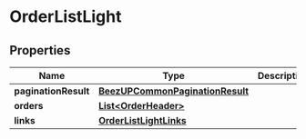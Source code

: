 
# OrderListLight

## Properties
Name | Type | Description | Notes
------------ | ------------- | ------------- | -------------
**paginationResult** | [**BeezUPCommonPaginationResult**](BeezUPCommonPaginationResult.md) |  | 
**orders** | [**List&lt;OrderHeader&gt;**](OrderHeader.md) |  | 
**links** | [**OrderListLightLinks**](OrderListLightLinks.md) |  | 



